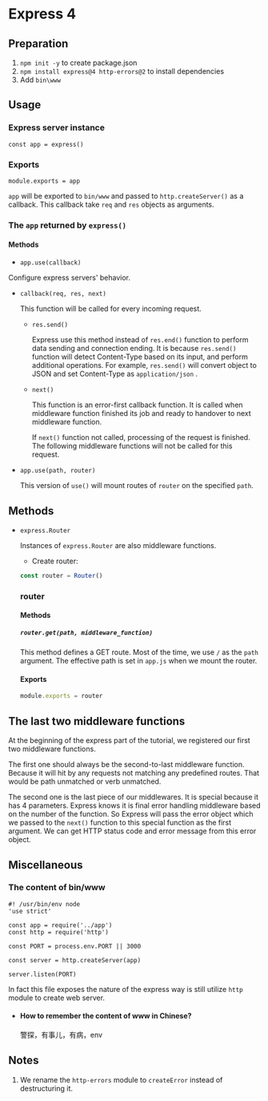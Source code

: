 # Express 4

## Preparation

1. `npm init -y` to create package.json
2. `npm install express@4 http-errors@2` to install dependencies
3. Add `bin\www`

## Usage

### Express server instance

`const app = express()`

### Exports

`module.exports = app`

`app` will be exported to `bin/www` and passed to `http.createServer()` as a callback. This callback take `req` and `res` objects as arguments.

### The `app` returned by `express()`
#### Methods

- `app.use(callback)`

Configure express servers' behavior.

  - `callback(req, res, next)`

    This function will be called for every incoming request.

    - `res.send()`

      Express use this method instead of `res.end()` function to perform data sending and connection ending. It is because `res.send()` function will detect Content-Type based on its input, and perform additional operations. For example, `res.send()` will convert object to JSON and set Content-Type as `application/json` .

    - `next()`

      This function is an error-first callback function.
      It is called when middleware function finished its job and ready to handover to next middleware function.

      If `next()` function not called, processing of the request is finished. The following middleware functions will not be called for this request.

- `app.use(path, router)`

  This version of `use()` will mount routes of `router` on the specified `path`.

## Methods

- `express.Router`

  Instances of `express.Router` are also middleware functions.

  - Create router:
  ```javascript
  const router = Router()
  ```

  ### router

  #### Methods
  
  ##### `router.get(path, middleware_function)`

  This method defines a GET route.
  Most of the time, we use `/` as the `path` argument.
  The effective path is set in `app.js` when we mount the router.

  #### Exports
  ```javascript
  module.exports = router
  ```

## The last two middleware functions

At the beginning of the express part of the tutorial, we registered our first two middleware functions.

The first one should always be the second-to-last middleware function. Because it will hit by any requests not matching any predefined routes. That would be path unmatched or verb unmatched.

The second one is the last piece of our middlewares. It is special because it has 4 parameters. Express knows it is final error handling middleware based on the number of the function. So Express will pass the error object which we passed to the `next()` function to this special function as the first argument. We can get HTTP status code and error message from this error object. 

## Miscellaneous

### The content of bin/www

```
#! /usr/bin/env node
'use strict'

const app = require('../app')
const http = require('http')

const PORT = process.env.PORT || 3000

const server = http.createServer(app)

server.listen(PORT)
```

In fact this file exposes the nature of the express way is still utilize `http` module to create web server.

- #### How to remember the content of www in Chinese?
  警探，有事儿，有病，env

## Notes

1. We rename the `http-errors` module to `createError` instead of destructuring it.
